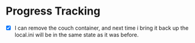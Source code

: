 # Progress Tracking

- [x] I can remove the couch container, and next time i bring it back up the local.ini will be in the same state as it was before.
